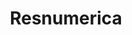---
title: Resnumerica
portrait: /assets/images/organizations/resnumerica.png
categories:
    - ethique
    - tech
sections:
  - title: Identité
    content: >
        L’association Resnumerica a pour objet de regrouper des acteurices qui œuvrent dans le champ de l’éducation au numérique tout au long de la vie. L’association défend l’idée d’une éducation populaire, technocritique et émancipatrice de la chose numérique. Elle constitue une communauté de pratiques, de réflexions, d’idées, en soutien à son écosystème.

  - title: Contact
    content: >
        <a href="https://resnumerica.org" target="_blank" rel="noreferrer">Site</a>
---